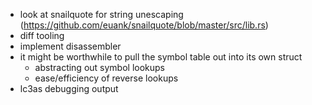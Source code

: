 * look at snailquote for string unescaping (https://github.com/euank/snailquote/blob/master/src/lib.rs)
* diff tooling
* implement disassembler
* it might be worthwhile to pull the symbol table out into its own struct
  * abstracting out symbol lookups
  * ease/efficiency of reverse lookups
* lc3as debugging output

